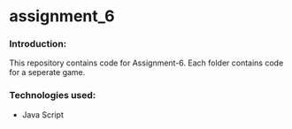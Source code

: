 # assignment_6
<h3 class="code-line" data-line-start=0 data-line-end=1 ><a id="Introduction_0"></a>Introduction:</h3>
<p class="has-line-data" data-line-start="1" data-line-end="2">This repository contains code for Assignment-6. Each folder contains code for a seperate game.</p>
<h3 class="code-line" data-line-start=3 data-line-end=4 ><a id="Technologies_used_3"></a>Technologies used:</h3>
<ul>
<li class="has-line-data" data-line-start="4" data-line-end="5">Java Script</li>
</ul>
